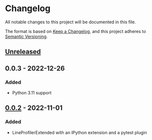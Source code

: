 # Changelog
All notable changes to this project will be documented in this file.

The format is based on [Keep a Changelog](https://keepachangelog.com/en/1.0.0/), and this project adheres to [Semantic Versioning](https://semver.org/spec/v2.0.0.html).

## [Unreleased]

## 0.0.3 - 2022-12-26
### Added
- Python 3.11 support

## [0.0.2] - 2022-11-01
### Added
- LineProfilerExtended with an IPython extension and a pytest plugin

[Unreleased]: https://github.com/utapyngo/line-profiler-extended/compare/0.0.2...master
[0.0.2]: https://github.com/utapyngo/line-profiler-extended/tree/0.0.2
